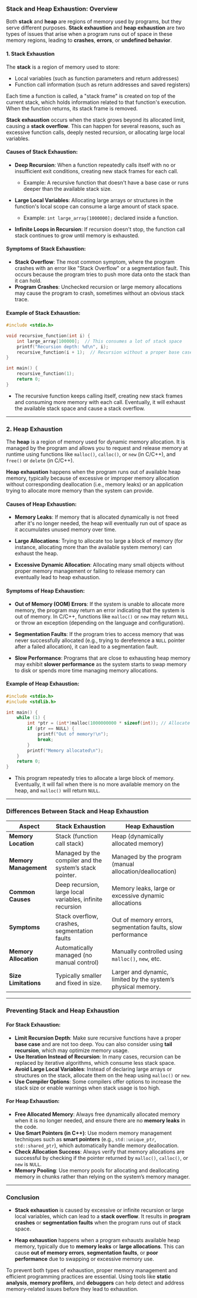 ### **Stack and Heap Exhaustion: Overview**

Both **stack** and **heap** are regions of memory used by programs, but they serve different purposes. **Stack exhaustion** and **heap exhaustion** are two types of issues that arise when a program runs out of space in these memory regions, leading to **crashes**, **errors**, or **undefined behavior**.

#### **1. Stack Exhaustion**

The **stack** is a region of memory used to store:
- Local variables (such as function parameters and return addresses)
- Function call information (such as return addresses and saved registers)

Each time a function is called, a "stack frame" is created on top of the current stack, which holds information related to that function's execution. When the function returns, its stack frame is removed.

**Stack exhaustion** occurs when the stack grows beyond its allocated limit, causing a **stack overflow**. This can happen for several reasons, such as excessive function calls, deeply nested recursion, or allocating large local variables.

#### **Causes of Stack Exhaustion:**
- **Deep Recursion**: When a function repeatedly calls itself with no or insufficient exit conditions, creating new stack frames for each call.
  - Example: A recursive function that doesn't have a base case or runs deeper than the available stack size.
  
- **Large Local Variables**: Allocating large arrays or structures in the function's local scope can consume a large amount of stack space.
  - Example: `int large_array[1000000];` declared inside a function.

- **Infinite Loops in Recursion**: If recursion doesn't stop, the function call stack continues to grow until memory is exhausted.

#### **Symptoms of Stack Exhaustion:**
- **Stack Overflow**: The most common symptom, where the program crashes with an error like "Stack Overflow" or a segmentation fault. This occurs because the program tries to push more data onto the stack than it can hold.
- **Program Crashes**: Unchecked recursion or large memory allocations may cause the program to crash, sometimes without an obvious stack trace.

#### **Example of Stack Exhaustion:**
```c
#include <stdio.h>

void recursive_function(int i) {
    int large_array[100000];  // This consumes a lot of stack space
    printf("Recursion depth: %d\n", i);
    recursive_function(i + 1);  // Recursion without a proper base case
}

int main() {
    recursive_function(1);
    return 0;
}
```
- The recursive function keeps calling itself, creating new stack frames and consuming more memory with each call. Eventually, it will exhaust the available stack space and cause a stack overflow.

---

### **2. Heap Exhaustion**

The **heap** is a region of memory used for dynamic memory allocation. It is managed by the program and allows you to request and release memory at runtime using functions like `malloc()`, `calloc()`, or `new` (in C/C++), and `free()` or `delete` (in C/C++).

**Heap exhaustion** happens when the program runs out of available heap memory, typically because of excessive or improper memory allocation without corresponding deallocation (i.e., memory leaks) or an application trying to allocate more memory than the system can provide.

#### **Causes of Heap Exhaustion:**
- **Memory Leaks**: If memory that is allocated dynamically is not freed after it's no longer needed, the heap will eventually run out of space as it accumulates unused memory over time.
  
- **Large Allocations**: Trying to allocate too large a block of memory (for instance, allocating more than the available system memory) can exhaust the heap.
  
- **Excessive Dynamic Allocation**: Allocating many small objects without proper memory management or failing to release memory can eventually lead to heap exhaustion.

#### **Symptoms of Heap Exhaustion:**
- **Out of Memory (OOM) Errors**: If the system is unable to allocate more memory, the program may return an error indicating that the system is out of memory. In C/C++, functions like `malloc()` or `new` may return `NULL` or throw an exception (depending on the language and configuration).
  
- **Segmentation Faults**: If the program tries to access memory that was never successfully allocated (e.g., trying to dereference a `NULL` pointer after a failed allocation), it can lead to a segmentation fault.
  
- **Slow Performance**: Programs that are close to exhausting heap memory may exhibit **slower performance** as the system starts to swap memory to disk or spends more time managing memory allocations.

#### **Example of Heap Exhaustion:**
```c
#include <stdio.h>
#include <stdlib.h>

int main() {
    while (1) {
        int *ptr = (int*)malloc(1000000000 * sizeof(int)); // Allocate a very large amount of memory
        if (ptr == NULL) {
            printf("Out of memory!\n");
            break;
        }
        printf("Memory allocated\n");
    }
    return 0;
}
```
- This program repeatedly tries to allocate a large block of memory. Eventually, it will fail when there is no more available memory on the heap, and `malloc()` will return `NULL`.

---

### **Differences Between Stack and Heap Exhaustion**

| Aspect                  | **Stack Exhaustion**                                 | **Heap Exhaustion**                                   |
|-------------------------|------------------------------------------------------|-------------------------------------------------------|
| **Memory Location**      | Stack (function call stack)                          | Heap (dynamically allocated memory)                   |
| **Memory Management**    | Managed by the compiler and the system’s stack pointer. | Managed by the program (manual allocation/deallocation) |
| **Common Causes**        | Deep recursion, large local variables, infinite recursion | Memory leaks, large or excessive dynamic allocations  |
| **Symptoms**             | Stack overflow, crashes, segmentation faults         | Out of memory errors, segmentation faults, slow performance |
| **Memory Allocation**    | Automatically managed (no manual control)            | Manually controlled using `malloc()`, `new`, etc.     |
| **Size Limitations**     | Typically smaller and fixed in size.                 | Larger and dynamic, limited by the system’s physical memory. |

---

### **Preventing Stack and Heap Exhaustion**

#### **For Stack Exhaustion:**
- **Limit Recursion Depth**: Make sure recursive functions have a proper **base case** and are not too deep. You can also consider using **tail recursion**, which may optimize memory usage.
- **Use Iteration Instead of Recursion**: In many cases, recursion can be replaced by iterative algorithms, which consume less stack space.
- **Avoid Large Local Variables**: Instead of declaring large arrays or structures on the stack, allocate them on the heap using `malloc()` or `new`.
- **Use Compiler Options**: Some compilers offer options to increase the stack size or enable warnings when stack usage is too high.

#### **For Heap Exhaustion:**
- **Free Allocated Memory**: Always free dynamically allocated memory when it is no longer needed, and ensure there are no **memory leaks** in the code.
- **Use Smart Pointers (in C++)**: Use modern memory management techniques such as **smart pointers** (e.g., `std::unique_ptr`, `std::shared_ptr`), which automatically handle memory deallocation.
- **Check Allocation Success**: Always verify that memory allocations are successful by checking if the pointer returned by `malloc()`, `calloc()`, or `new` is `NULL`.
- **Memory Pooling**: Use memory pools for allocating and deallocating memory in chunks rather than relying on the system’s memory manager.

---

### **Conclusion**

- **Stack exhaustion** is caused by excessive or infinite recursion or large local variables, which can lead to a **stack overflow**. It results in **program crashes** or **segmentation faults** when the program runs out of stack space.
  
- **Heap exhaustion** happens when a program exhausts available heap memory, typically due to **memory leaks** or **large allocations**. This can cause **out of memory errors**, **segmentation faults**, or **poor performance** due to swapping or excessive memory use.

To prevent both types of exhaustion, proper memory management and efficient programming practices are essential. Using tools like **static analysis**, **memory profilers**, and **debuggers** can help detect and address memory-related issues before they lead to exhaustion.

